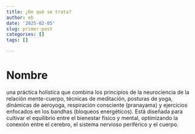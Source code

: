 ```yaml
---
title: ¿De qué se trata?
author: eb
date: '2025-02-05'
slug: primer-post
categories: []
tags: []

---
```

# Nombre  
una práctica holística que combina los principios de la neurociencia de la relación mente-cuerpo, técnicas de meditación, posturas de yoga, dinámicas de aeroyoga, respiración consciente (pranayama) y ejercicios enfocados en los bandhas (bloqueos energéticos). Está diseñada para cultivar el equilibrio entre el bienestar físico y mental, optimizando la conexión entre el cerebro, el sistema nervioso periférico y el cuerpo.  
